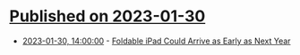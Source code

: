 # [Published on 2023-01-30](index.md)

* [2023-01-30, 14:00:00](https://apple.slashdot.org/story/23/01/30/1327213/foldable-ipad-could-arrive-as-early-as-next-year?utm_source=rss1.0mainlinkanon&utm_medium=feed) - [Foldable iPad Could Arrive as Early as Next Year](https://apple.slashdot.org/story/23/01/30/1327213/foldable-ipad-could-arrive-as-early-as-next-year?utm_source=rss1.0mainlinkanon&utm_medium=feed)
